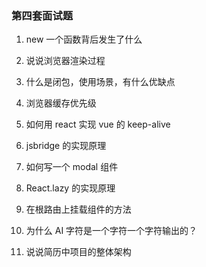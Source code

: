 ### 第四套面试题

1. new 一个函数背后发生了什么

2. 说说浏览器渲染过程

3. 什么是闭包，使用场景，有什么优缺点

4. 浏览器缓存优先级

5. 如何用 react 实现 vue 的 keep-alive

6. jsbridge 的实现原理

7. 如何写一个 modal 组件

8. React.lazy 的实现原理

9. 在根路由上挂载组件的方法

10. 为什么 AI 字符是一个字符一个字符输出的？

11. 说说简历中项目的整体架构

